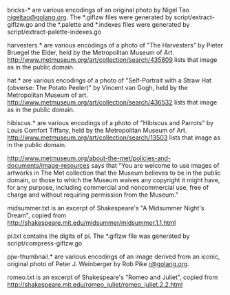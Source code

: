 bricks-* are various encodings of an original photo by Nigel Tao
<nigeltao@golang.org>. The *.giflzw files were generated by
script/extract-giflzw.go and the *.palette and *.indexes files were generated
by script/extract-palette-indexes.go

harvesters.* are various encodings of a photo of "The Harvesters" by Pieter
Bruegel the Elder, held by the Metropolitan Museum of Art.
http://www.metmuseum.org/art/collection/search/435809 lists that image as in
the public domain.

hat.* are various encodings of a photo of "Self-Portrait with a Straw Hat
(obverse: The Potato Peeler)" by Vincent van Gogh, held by the Metropolitan
Museum of art. http://www.metmuseum.org/art/collection/search/436532 lists that
image as in the public domain.

hibiscus.* are various encodings of a photo of "Hibiscus and Parrots" by Louis
Comfort Tiffany, held by the Metropolitan Museum of Art.
http://www.metmuseum.org/art/collection/search/13503 lists that image as in the
public domain.

http://www.metmuseum.org/about-the-met/policies-and-documents/image-resources
says that "You are welcome to use images of artworks in The Met collection that
the Museum believes to be in the public domain, or those to which the Museum
waives any copyright it might have, for any purpose, including commercial and
noncommercial use, free of charge and without requiring permission from the
Museum."

midsummer.txt is an excerpt of Shakespeare's "A Midsummer Night's Dream",
copied from http://shakespeare.mit.edu/midsummer/midsummer.1.1.html

pi.txt contains the digits of pi. The *.giflzw file was generated by
script/compress-giflzw.go

pjw-thumbnail.* are various encodings of an image derived from an iconic,
original photo of Peter J. Weinberger by Rob Pike <r@golang.org>.

romeo.txt is an excerpt of Shakespeare's "Romeo and Juliet", copied from
http://shakespeare.mit.edu/romeo_juliet/romeo_juliet.2.2.html

